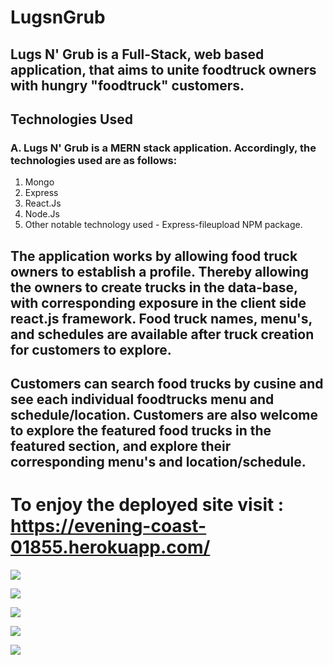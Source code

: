 # LugsnGrub

## Lugs N' Grub is a Full-Stack, web based application, that aims to unite foodtruck owners with hungry "foodtruck" customers. 

## Technologies Used 
### A. Lugs N' Grub is a MERN stack application. Accordingly, the technologies used are as follows:
1. Mongo
2. Express
3. React.Js
4. Node.Js
5. Other notable technology used -  Express-fileupload NPM package. 

## The application works by allowing food truck owners to establish a profile. Thereby allowing the owners to create trucks in the data-base, with corresponding exposure in the client side react.js framework. Food truck names, menu's, and schedules are available after truck creation for customers to explore. 
## Customers can search food trucks by cusine and see each individual foodtrucks menu and schedule/location. Customers are also welcome to explore the featured food trucks in the featured section, and explore their corresponding menu's and location/schedule. 

# To enjoy the deployed site visit : https://evening-coast-01855.herokuapp.com/

![ ](client/readMeImages/pic1)

![ ](client/readMeImages/pic2)

![ ](client/readMeImages/pic3)

![ ](client/readMeImages/pic4)

![ ](client/readMeImages/pic5)
